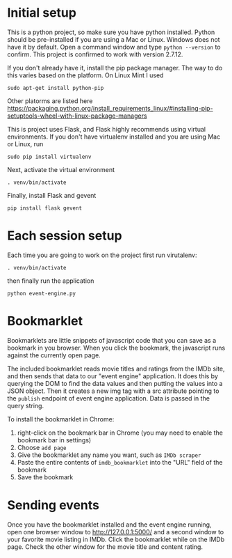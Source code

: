 # Initial setup
This is a python project, so make sure you have python installed.  Python
should be pre-installed if you are using a Mac or Linux.  Windows does not
have it by default.  Open a command window and type `python --version` to
confirm.  This project is confirmed to work with version 2.7.12.

If you don't already have it, install the pip package manager.  The way to
do this varies based on the platform.  On Linux Mint I used
```
sudo apt-get install python-pip
```
Other platorms are listed here
https://packaging.python.org/install_requirements_linux/#installing-pip-setuptools-wheel-with-linux-package-managers

This is project uses Flask, and Flask highly recommends using
virtual environments.  If you don't have virtualenv installed and you are using
Mac or Linux, run
```
sudo pip install virtualenv
```
Next, activate the virtual environment
```
. venv/bin/activate
```
Finally, install Flask and gevent
```
pip install flask gevent
```

# Each session setup
Each time you are going to work on the project first run virutalenv:
```
. venv/bin/activate
```
then finally run the application
```
python event-engine.py
```

# Bookmarklet
Bookmarklets are little snippets of javascript code that you can save as a
bookmark in you browser.  When you click the bookmark, the javascript runs
against the currently open page.

The included bookmarklet reads movie titles and ratings from the IMDb site,
and then sends that data to our "event engine" application.  It does this by
querying the DOM to find the data values and then putting the values into a
JSON object.  Then it creates a new img tag with a src attribute pointing to
the `publish` endpoint of event engine application.  Data is passed in the
query string.

To install the bookmarklet in Chrome:
1. right-click on the bookmark bar in Chrome (you may need to enable the
  bookmark bar in settings)
1. Choose `add page`
1. Give the bookmarklet any name you want, such as `IMDb scraper`
1. Paste the entire contents of `imdb_bookmarklet` into the "URL" field of
  the bookmark
1. Save the bookmark

# Sending events
Once you have the bookmarklet installed and the event engine running, open
one browser window to http://127.0.0.1:5000/ and a second window to your
favorite movie listing in IMDb.  Click the bookmarklet while on the IMDb
page.  Check the other window for the movie title and content rating.
